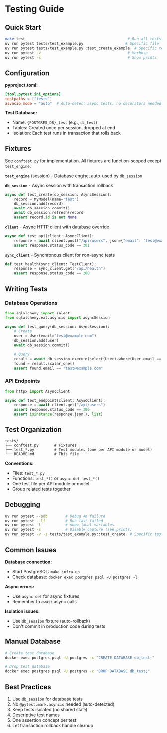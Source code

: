 # Testing Guide

## Quick Start

```bash
make test                                              # Run all tests
uv run pytest tests/test_example.py                   # Specific file
uv run pytest tests/test_example.py::test_create_example  # Specific test
uv run pytest -v                                       # Verbose
uv run pytest -s                                       # Show prints
```

## Configuration

**pyproject.toml:**
```toml
[tool.pytest.ini_options]
testpaths = ["tests"]
asyncio_mode = "auto"  # Auto-detect async tests, no decorators needed
```

**Test Database:**
- Name: `{POSTGRES_DB}_test` (e.g., `db_test`)
- Tables: Created once per session, dropped at end
- Isolation: Each test runs in transaction that rolls back

## Fixtures

See `conftest.py` for implementation. All fixtures are function-scoped except `test_engine`.

**`test_engine`** (session) - Database engine, auto-used by `db_session`

**`db_session`** - Async session with transaction rollback
```python
async def test_create(db_session: AsyncSession):
    record = MyModel(name="test")
    db_session.add(record)
    await db_session.commit()
    await db_session.refresh(record)
    assert record.id is not None
```

**`client`** - Async HTTP client with database override
```python
async def test_api(client: AsyncClient):
    response = await client.post("/api/users", json={"email": "test@example.com"})
    assert response.status_code == 201
```

**`sync_client`** - Synchronous client for non-async tests
```python
def test_health(sync_client: TestClient):
    response = sync_client.get("/api/health")
    assert response.status_code == 200
```

## Writing Tests

### Database Operations

```python
from sqlalchemy import select
from sqlalchemy.ext.asyncio import AsyncSession

async def test_query(db_session: AsyncSession):
    # Create
    user = User(email="test@example.com")
    db_session.add(user)
    await db_session.commit()

    # Query
    result = await db_session.execute(select(User).where(User.email == "test@example.com"))
    found = result.scalar_one()
    assert found.email == "test@example.com"
```

### API Endpoints

```python
from httpx import AsyncClient

async def test_endpoint(client: AsyncClient):
    response = await client.get("/api/users")
    assert response.status_code == 200
    assert isinstance(response.json(), list)
```

## Test Organization

```
tests/
├── conftest.py       # Fixtures
├── test_*.py         # Test modules (one per API module or model)
└── README.md         # This file
```

**Conventions:**
- Files: `test_*.py`
- Functions: `test_*()` or `async def test_*()`
- One test file per API module or model
- Group related tests together

## Debugging

```bash
uv run pytest --pdb        # Debug on failure
uv run pytest --lf         # Run last failed
uv run pytest -l           # Show local variables
uv run pytest -s           # Disable capture (see prints)
uv run pytest -v -s tests/test_example.py::test_create  # Specific test verbose
```

## Common Issues

**Database connection:**
- Start PostgreSQL: `make infra-up`
- Check database: `docker exec postgres psql -U postgres -l`

**Async errors:**
- Use `async def` for async fixtures
- Remember to `await` async calls

**Isolation issues:**
- Use `db_session` fixture (auto-rollback)
- Don't commit in production code during tests

## Manual Database

```bash
# Create test database
docker exec postgres psql -U postgres -c "CREATE DATABASE db_test;"

# Drop test database
docker exec postgres psql -U postgres -c "DROP DATABASE db_test;"
```

## Best Practices

1. Use `db_session` for database tests
2. No `@pytest.mark.asyncio` needed (auto-detected)
3. Keep tests isolated (no shared state)
4. Descriptive test names
5. One assertion concept per test
6. Let transaction rollback handle cleanup
